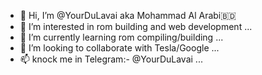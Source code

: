 - 👋 Hi, I’m @YourDuLavai aka Mohammad Al Arabi🇧🇩
- 👀 I’m interested in rom building and web development ...
- 🌱 I’m currently learning rom compiling/building ...
- 💞️ I’m looking to collaborate with Tesla/Google ...
- 📫 knock me in Telegram:- @YourDuLavai ...

<!---
YourDuLavai/YourDuLavai is a ✨ special ✨ repository because its `README.md` (this file) appears on your GitHub profile.
You can click the Preview link to take a look at your changes.
--->
